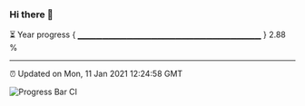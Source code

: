 ### Hi there 👋

⏳ Year progress { ▁▁▁▁▁▁▁▁▁▁▁▁▁▁▁▁▁▁▁▁▁▁▁▁▁▁▁▁▁▁ } 2.88 %

---

⏰ Updated on Mon, 11 Jan 2021 12:24:58 GMT

![Progress Bar CI](https://github.com/liununu/liununu/workflows/Progress%20Bar%20CI/badge.svg)
